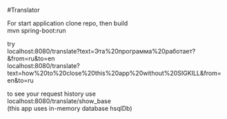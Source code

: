 #Translator

For start application clone repo, then build<br>
mvn spring-boot:run

try<br>
localhost:8080/translate?text=Эта%20программа%20работает?&from=ru&to=en<br>
localhost:8080/translate?text=how%20to%20close%20this%20app%20without%20SIGKILL&from=en&to=ru

to see your request history use <br>
localhost:8080/translate/show_base <br>
(this app uses in-memory database hsqlDb)

